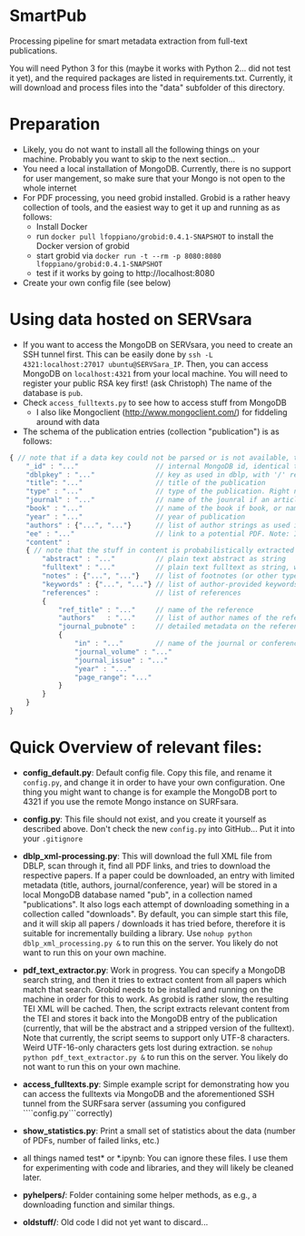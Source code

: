 # SmartPub
Processing pipeline for smart metadata extraction from full-text publications.

You will need Python 3 for this (maybe it works with Python 2... did not test it yet), and the required packages are listed in requirements.txt.
Currently, it will download and process files into the "data" subfolder of this directory.

# Preparation
- Likely, you do not want to install all the following things on your machine. Probably you want to skip to the next section...
- You need a local installation of MongoDB. Currently, there is no support for user mangement, so make sure that your Mongo is not open to the whole internet
- For PDF processing, you need grobid installed. Grobid is a rather heavy collection of tools, and the easiest way to get it up and running as as follows:
    - Install Docker
    - run ```docker pull lfoppiano/grobid:0.4.1-SNAPSHOT``` to install the Docker version of grobid
    - start grobid via ```docker run -t --rm -p 8080:8080 lfoppiano/grobid:0.4.1-SNAPSHOT```
    - test if it works by going to http://localhost:8080
 - Create your own config file (see below)   
 
# Using data hosted on SERVsara
- If you want to access the MongoDB on SERVsara, you need to create an SSH tunnel first. This can be easily done by ```ssh -L 4321:localhost:27017 ubuntu@SERVSara_IP```. Then, you can access MongoDB on ```localhost:4321``` from your local machine. 
You will need to register your public RSA key first! (ask Christoph) The name of the database is ```pub```.
- Check ```access_fulltexts.py``` to see how to access stuff from MongoDB
    - I also like Mongoclient (http://www.mongoclient.com/) for fiddeling around with data 
- The schema of the publication entries (collection "publication") is as follows:

```javascript
{ // note that if a data key could not be parsed or is not available, that key is not used 
    "_id" : "..."                   // internal MongoDB id, identical to DBLP_ID
    "dblpkey" : "..."               // key as used in dblp, with '/' replaces with '_'
    "title": "..."                  // title of the publication
    "type" : "..."                  // type of the publication. Right now, we only crawl 'article', 'inproceedings', 'book', and 'incollection'
    "journal" : "..."               // name of the jounral if an article
    "book" : "..."                  // name of the book if book, or name of conference if inproceedings or incollection
    "year" : "..."                  // year of publication
    "authors" : {"...", "..."}      // list of author strings as used in DBLP (e.g., names only with numbering in case of dublicates)
    "ee" : "..."                    // link to a potential PDF. Note: In the MongoDB, we ONLY have papers for which this link was valid. All papers with invalid links or DOIs behind paywalls are discarded!
    "content" :
    { // note that the stuff in content is probabilistically extracted from the PDF. It will not always be correct. Also, there is more information available currently not in mongoDB, as e.g., chapter structure or tables & figures
        "abstract" : "..."          // plain text abstract as string
        "fulltext" : "..."          // plain text fulltext as string, with all additional info / tags stripped
        "notes" : {"...", "..."}    // list of footnotes (or other types of notes) as plain strings
        "keywords" : {"...", "..."} // list of author-provided keywords as plain strings
        "references" :              // list of references
        {
            "ref_title" : "..."     // name of the reference
            "authors"   : "..."     // list of author names of the reference (these are not DBLP authors, but text extracted from the PDF)
            "journal_pubnote" :     // detailed metadata on the reference if available
            {
                "in" : "..."        // name of the journal or conference
                "journal_volume" : "..." 
                "journal_issue" : "..." 
                "year" : "..." 
                "page_range": "..." 
            }
        }
    }
}
```

# Quick Overview of relevant files:

- **config_default.py**: Default config file. Copy this file, and rename it ```config.py```, and change it in order to have your own configuration. 
One thing you might want to change is for example the MongoDB port to 4321 if you use the remote Mongo instance on SURFsara. 

- **config.py**: This file should not exist, and you create it yourself as described above. Don't check the new ```config.py``` into GitHub... Put it into your ```.gitignore```

- **dblp_xml-processing.py**: This will download the full XML file from DBLP, scan through it, find all PDF links, and tries to download the respective papers. 
If a paper could be downloaded, an entry with limited metadata (title, authors, journal/conference, year) will be stored in a local MongoDB database named "pub", in a collection named "publications".
It also logs each attempt of downloading something in a collection called "downloads". By default, you can simple start this file, and it will skip all papers / downloads it has tried before, therefore it is suitable
for incrementally building a library. Use ```nohup python dblp_xml_processing.py &``` to run this on the server. You likely do not want to run this on your own machine.

- **pdf_text_extractor.py**: Work in progress. You can specify a MongoDB search string, and then it tries to extract content from all papers which match that search. 
Grobid needs to be installed and running on the machine in order for this to work. As grobid is rather slow, the resulting TEI XML will be cached. Then, the script extracts relevant content from the TEI and 
stores it back into the MongoDB entry of the publication (currently, that will be the abstract and a stripped version of the fulltext). Note that currently, the script seems to support only UTF-8 characters. Weird UTF-16-only characters
gets lost during extraction. se ```nohup python pdf_text_extractor.py &``` to run this on the server. You likely do not want to run this on your own machine.

- **access_fulltexts.py**: Simple example script for demonstrating how you can access the fulltexts via MongoDB and the aforementioned SSH tunnel from the SURFsara server (assuming you configured ````config.py```correctly)

- **show_statistics.py**: Print a small set of statistics about the data (number of PDFs, number of failed links, etc.)


- all things named test* or *.ipynb: You can ignore these files. I use them for experimenting with code and libraries, and they will likely be cleaned later.


- **pyhelpers/**: Folder containing some helper methods, as e.g., a downloading function and similar things.
- **oldstuff/**: Old code I did not yet want to discard...

